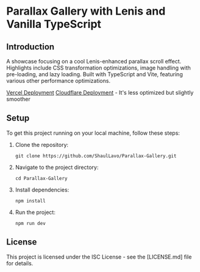 # Parallax Gallery with Lenis and Vanilla TypeScript

## Introduction

A showcase focusing on a cool Lenis-enhanced parallax scroll effect. Highlights include CSS transformation optimizations, image handling with pre-loading, and lazy loading. Built with TypeScript and Vite, featuring various other performance optimizations.

[Vercel Deployment](https://parallax-gallery-eight.vercel.app/)
[Cloudflare Deployment](https://cloudflare-gallery.pages.dev/) - It's less optimized but slightly smoother


## Setup

To get this project running on your local machine, follow these steps:

1. Clone the repository:

    ```
    git clone https://github.com/ShaulLavo/Parallax-Gallery.git
    ```

2. Navigate to the project directory:

    ```
    cd Parallax-Gallery
    ```

3. Install dependencies:

    ```
    npm install
    ```

4. Run the project:
    ```
    npm run dev
    ```


## License

This project is licensed under the ISC License - see the [LICENSE.md] file for details.
